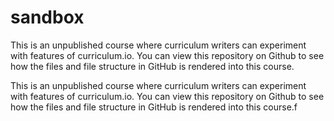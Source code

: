 # sandbox

This is an unpublished course where curriculum writers can experiment with features of curriculum.io. You can view this repository on Github to see how the files and file structure in GitHub is rendered into this course.

This is an unpublished course where curriculum writers can experiment with features of curriculum.io. You can view this repository on Github to see how the files and file structure in GitHub is rendered into this course.f

